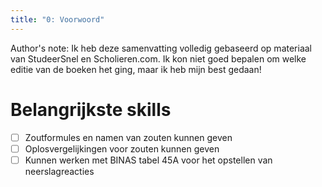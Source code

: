 ```yaml
---
title: "0: Voorwoord"
---
```

Author's note: Ik heb deze samenvatting volledig gebaseerd op materiaal van StudeerSnel en Scholieren.com. Ik kon niet goed bepalen om welke editie van de boeken het ging, maar ik heb mijn best gedaan!

# Belangrijkste skills
- [ ] Zoutformules en namen van zouten kunnen geven
- [ ] Oplosvergelijkingen voor zouten kunnen geven
- [ ] Kunnen werken met BINAS tabel 45A voor het opstellen van neerslagreacties